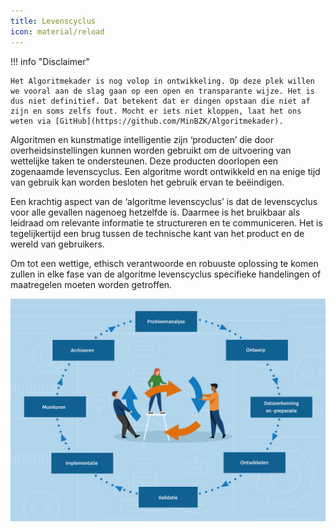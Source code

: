 ```yaml
--- 
title: Levenscyclus
icon: material/reload
--- 
```


!!! info "Disclaimer"

    Het Algoritmekader is nog volop in ontwikkeling. Op deze plek willen we vooral aan de slag gaan op een open en transparante wijze. Het is dus niet definitief. Dat betekent dat er dingen opstaan die niet af zijn en soms zelfs fout. Mocht er iets niet kloppen, laat het ons weten via [GitHub](https://github.com/MinBZK/Algoritmekader).


Algoritmen en kunstmatige intelligentie zijn ‘producten’ die door overheidsinstellingen kunnen worden gebruikt om de uitvoering van wettelijke taken te ondersteunen. Deze producten doorlopen een zogenaamde levenscyclus. Een algoritme wordt ontwikkeld en na enige tijd van gebruik kan worden besloten het gebruik ervan te beëindigen. 

Een krachtig aspect van de ‘algoritme levenscyclus’ is dat de levenscyclus voor alle gevallen nagenoeg hetzelfde is. Daarmee is het bruikbaar als leidraad om relevante informatie te structureren en  te communiceren. Het is tegelijkertijd een brug tussen de technische kant van het product en de wereld van gebruikers. 

Om tot een wettige, ethisch verantwoorde en robuuste oplossing te komen zullen in elke fase van de algoritme levenscyclus specifieke handelingen of maatregelen moeten worden getroffen.  

  ![Levenscyclus](levenscyclus.jpg)
